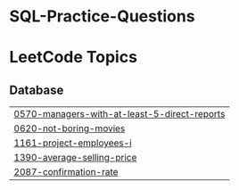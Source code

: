 # SQL-Practice-Questions

<!---LeetCode Topics Start-->
# LeetCode Topics
## Database
|  |
| ------- |
| [0570-managers-with-at-least-5-direct-reports](https://github.com/Sbha5797/SQL-Practice-Questions/tree/master/0570-managers-with-at-least-5-direct-reports) |
| [0620-not-boring-movies](https://github.com/Sbha5797/SQL-Practice-Questions/tree/master/0620-not-boring-movies) |
| [1161-project-employees-i](https://github.com/Sbha5797/SQL-Practice-Questions/tree/master/1161-project-employees-i) |
| [1390-average-selling-price](https://github.com/Sbha5797/SQL-Practice-Questions/tree/master/1390-average-selling-price) |
| [2087-confirmation-rate](https://github.com/Sbha5797/SQL-Practice-Questions/tree/master/2087-confirmation-rate) |
<!---LeetCode Topics End-->